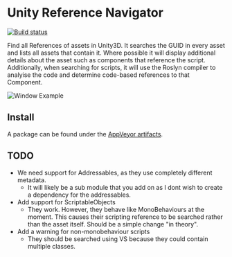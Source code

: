 # Unity Reference Navigator

[![Build status](https://ci.appveyor.com/api/projects/status/b2b9r2eqyjgd9apu?svg=true)](https://ci.appveyor.com/project/Lachee/unity-reference-navigator)

Find all References of assets in Unity3D. It searches the GUID in every asset and lists all assets that contain it. Where possible it will display additional details about the asset such as components that reference the script.
Additionally, when searching for scripts, it will use the Roslyn compiler to analyise the code and determine code-based references to that Component.

![Window Example](https://i.lu.je/2020/chrome_hKM8wp91ea.png)

## Install
A package can be found under the [AppVeyor artifacts](https://ci.appveyor.com/project/Lachee/unity-reference-navigator/build/artifacts).

## TODO
- We need support for Addressables, as they use completely different metadata.  
  - It will likely be a sub module that you add on as I dont wish to create a dependency for the addressables.
- Add support for ScriptableObjects
  - They work. However, they behave like MonoBehaviours at the moment. This causes their scripting reference to be searched rather than the asset itself. Should be a simple change "in theory".
- Add a warning for non-monobehaviour scripts
  - They should be searched using VS because they could contain multiple classes.
